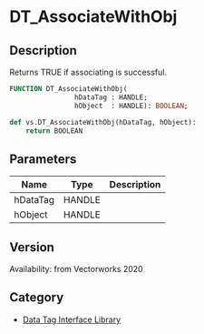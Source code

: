 # DT_AssociateWithObj

## Description
Returns TRUE if associating is successful.

```pascal
FUNCTION DT_AssociateWithObj(
				hDataTag : HANDLE;
				hObject  : HANDLE): BOOLEAN;
```

```python
def vs.DT_AssociateWithObj(hDataTag, hObject):
    return BOOLEAN
```

## Parameters
|Name|Type|Description|
|---|---|---|
|hDataTag|HANDLE|   |
|hObject|HANDLE|   |

## Version
Availability: from Vectorworks 2020

## Category
* [Data Tag Interface Library](../Categories/Data%20Tag%20Interface%20Library.md)

